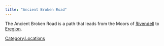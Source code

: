 ```yaml
---
title: "Ancient Broken Road"
---
```


The Ancient Broken Road is a path that leads from the Moors of
[Rivendell](Rivendell "wikilink") to [Eregion](Eregion "wikilink").

[Category:Locations](Category:Locations "wikilink")